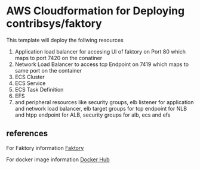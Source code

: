 # AWS Cloudformation for Deploying contribsys/faktory
This template will deploy the follwing resources

1. Application load balancer for accesing UI of faktory on Port 80 which maps to port 7420 on the conatiner
2. Network Load Balancer to access tcp Endpoint on 7419 which maps to same port on the container
3. ECS Cluster
4. ECS Service
5. ECS Task Definition
6. EFS
7. and peripheral resources like security groups, elb listener for application and network load balancer, elb target groups for tcp endpoint for NLB and htpp endpoint for ALB, security groups for alb, ecs and efs

## references
For Faktory information [Faktory](https://github.com/contribsys/faktory)

For docker image information [Docker Hub](https://hub.docker.com/r/contribsys/faktory/)
